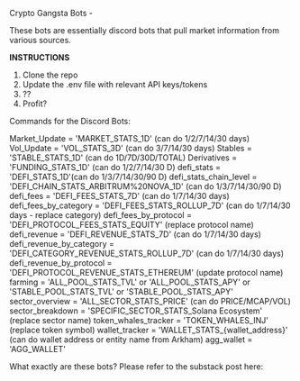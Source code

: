 Crypto Gangsta Bots - 

These bots are essentially discord bots that pull market information from various sources.

**INSTRUCTIONS**

1. Clone the repo
2. Update the .env file with relevant API keys/tokens
3. ??
4. Profit?


Commands for the Discord Bots:

Market_Update   =  'MARKET_STATS_1D' (can do 1/2/7/14/30 days)
Vol_Update = 'VOL_STATS_3D' (can do 3/7/14/30 days)
Stables = 'STABLE_STATS_1D' (can do 1D/7D/30D/TOTAL)
Derivatives = 'FUNDING_STATS_1D' (can do 1/2/7/14/30 D)
defi_stats = 'DEFI_STATS_1D'(can do 1/3/7/14/30/90 D)
defi_stats_chain_level = 'DEFI_CHAIN_STATS_ARBITRUM%20NOVA_1D' (can do 1/3/7/14/30/90 D)
defi_fees = 'DEFI_FEES_STATS_7D' (can do 1/7/14/30 days)
defi_fees_by_category = 'DEFI_FEES_STATS_ROLLUP_7D' (can do 1/7/14/30 days - replace category)
defi_fees_by_protocol = 'DEFI_PROTOCOL_FEES_STATS_EQUITY' (replace protocol name)
defi_revenue = 'DEFI_REVENUE_STATS_7D' (can do 1/7/14/30 days)
defi_revenue_by_category = 'DEFI_CATEGORY_REVENUE_STATS_ROLLUP_7D' (can do 1/7/14/30 days)
defi_revenue_by_protocol = 'DEFI_PROTOCOL_REVENUE_STATS_ETHEREUM' (update protocol name)
farming = 'ALL_POOL_STATS_TVL' or 'ALL_POOL_STATS_APY' or 'STABLE_POOL_STATS_TVL' or 'STABLE_POOL_STATS_APY'
sector_overview = 'ALL_SECTOR_STATS_PRICE' (can do PRICE/MCAP/VOL)
sector_breakdown = 'SPECIFIC_SECTOR_STATS_Solana Ecosystem' (replace sector name)
token_whales_tracker = 'TOKEN_WHALES_INJ' (replace token symbol)
wallet_tracker = 'WALLET_STATS_{wallet_address}' (can do wallet address or entity name from Arkham)
agg_wallet = 'AGG_WALLET'


What exactly are these bots? Please refer to the substack post here: 


